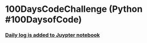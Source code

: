 # 100DaysCodeChallenge (Python #100DaysofCode)


### [Daily log is added to Juypter notebook](https://github.com/Sateesh110/100DaysCodeChallenge/blob/master/Python_100DaysLog.ipynb)



 
